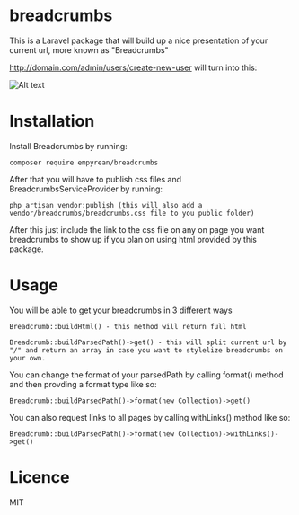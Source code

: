 # breadcrumbs

This is a Laravel package that will build up a nice presentation of your current url, more known as "Breadcrumbs"

http://domain.com/admin/users/create-new-user will turn into this:

![Alt text](https://i.imgur.com/FUWTr8V.png?raw=true "Title")

# Installation

Install Breadcrumbs by running:
```
composer require empyrean/breadcrumbs
```
After that you will have to publish css files and BreadcrumbsServiceProvider by running:
```
php artisan vendor:publish (this will also add a vendor/breadcrumbs/breadcrumbs.css file to you public folder)
```
After this just include the link to the css file on any on page you want breadcrumbs to show up if you plan on using html provided by this package.

# Usage
You will be able to get your breadcrumbs in 3 different ways
```
Breadcrumb::buildHtml() - this method will return full html 

Breadcrumb::buildParsedPath()->get() - this will split current url by "/" and return an array in case you want to stylelize breadcrumbs on your own. 
```
You can change the format of your parsedPath by calling format() method and then provding a format type like so:
```
Breadcrumb::buildParsedPath()->format(new Collection)->get()
```
You can also request links to all pages by calling withLinks() method like so:
```
Breadcrumb::buildParsedPath()->format(new Collection)->withLinks()->get()
```

# Licence

MIT
